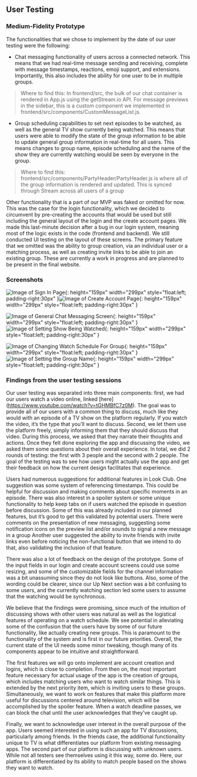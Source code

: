## User Testing

### Medium-Fidelity Prototype
The functionalities that we chose to implement by the date of our user testing were the following:
- Chat messaging functionality of users across a connected network. This means that we had real-time message sending and receiving, complete with message timestamps, reactions, emoji support, and extensions. Importantly, this also includes the ability for one user to be in multiple groups.
> Where to find this: In frontend/src, the bulk of our chat container is rendered in App.js using the getStream.io API. For message previews in the sidebar, this is a custom component we implemented in frontend/src/components/CustomMessageList.js.
- Group scheduling capabilities to set next episodes to be watched, as well as the general TV show currently being watched. This means that users were able to modify the state of the group information to be able to update general group information in real-time for all users. This means changes to group name, episode scheduling and the name of the show they are currently watching would be seen by everyone in the group.
> Where to find this: frontend/src/components/PartyHeader/PartyHeader.js is where all of the group information is rendered and updated. This is synced through Stream across all users of a group

Other functionality that is a part of our MVP was faked or omitted for now. This was the case for the login functionality, which we decided to circumvent by pre-creating the accounts that would be used but still including the general layout of the login and the create account pages. We made this last-minute decision after a bug in our login system, meaning most of the logic exists in the code (frontend and backend). We still conducted UI testing on the layout of these screens. The primary feature that we omitted was the ability to group creation, via an individual user or a matching process, as well as creating invite links to be able to join an existing group. These are currently a work in progress and are planned to be present in the final website.

### Screenshots
![Image of Sign In Page](/Vitamin-CS/images/g6/image1.jpg){: height="159px" width="299px" style="float:left; padding-right:30px" }![Image of Create Account Page](/Vitamin-CS/images/g6/image2.jpg){: height="159px" width="299px" style="float:left; padding-right:30px" }


![Image of General Chat Messaging Screen](/Vitamin-CS/images/g6/image3.jpg){: height="159px" width="299px" style="float:left; padding-right:30px" }![Image of Setting Show Being Watched](/Vitamin-CS/images/g6/image4.jpg){: height="159px" width="299px" style="float:left; padding-right:30px" }


![Image of Changing Watch Schedule For Group](/Vitamin-CS/images/g6/image5.jpg){: height="159px" width="299px" style="float:left; padding-right:30px" }![Image of Setting the Group Name](/Vitamin-CS/images/g6/image6.jpg){: height="159px" width="299px" style="float:left; padding-right:30px" }



### Findings from the user testing sessions
Our user testing was separated into three main components: first, we had our users watch a video online, linked [here] (https://www.youtube.com/watch?v=tGHMBfC7z0M). The goal was to provide all of our users with a common thing to discuss, much like they would with an episode of a TV show on the platform regularly. If you watch the video, it’s the type that you’ll want to discuss. Second, we let them use the platform freely, simply informing them that they should discuss that video. During this process, we asked that they narrate their thoughts and actions. Once they felt done exploring the app and discussing the video, we asked them some questions about their overall experience. In total, we did 2 rounds of testing: the first with 3 people and the second with 2 people. The goal of the testing was to see how users might actually use the app and get their feedback on how the current design facilitates that experience.

Users had numerous suggestions for additional features in Look Club. One suggestion was some system of referencing timestamps. This could be helpful for discussion and making comments about specific moments in an episode. There was also interest in a spoiler system or some unique functionality to help keep tabs on if users watched the episode in question before discussion. Some of this was already included in our planned features, but it’s good to get this validated by potential users. There were comments on the presentation of new messaging, suggesting some notification icons on the preview list and/or sounds to signal a new message in a group Another user suggested the ability to invite friends with invite links even before noticing the non-functional button that we intend to do that, also validating the inclusion of that feature. 

There was also a lot of feedback on the design of the prototype. Some of the input fields in our login and create account screens could use some resizing, and some of the customizable fields for the channel information was a bit unassuming since they do not look like buttons. Also, some of the wording could be clearer, since our Up Next section was a bit confusing to some users, and the currently watching section led some users to assume that the watching would be synchronous. 

We believe that the findings were promising, since much of the intuition of discussing shows with other users was natural as well as the logistical features of operating on a watch schedule. We see potential in alleviating some of the confusion that the users have by some of our future functionality, like actually creating new groups. This is paramount to the functionality of the system and is first in our future priorities. Overall, the current state of the UI needs some minor tweaking, though many of its components appear to be intuitive and straightforward.

The first features we will go onto implement are account creation and logins, which is close to completion. From then on, the most important feature necessary for actual usage of the app is the creation of groups, which includes matching users who want to watch similar things. This is extended by the next priority item, which is inviting users to these groups. Simultaneously, we want to work on features that make this platform more useful for discussions centered around television, which will be accomplished by the spoiler feature. When a watch deadline passes, we can block the chat until the user acknowledges that they’ve caught up.

Finally, we want to acknowledge user interest in the overall purpose of the app. Users seemed interested in using such an app for TV discussions, particularly among friends. In the friends case, the additional functionality unique to TV is what differentiates our platform from existing messaging apps. The second part of our platform is discussing with unknown users. While not all testers see themselves using it this way, some do. Here, our platform is differentiated by its ability to match people based on the shows they want to watch.